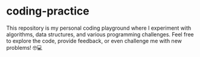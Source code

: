 # coding-practice
This repository is my personal coding playground where I experiment with algorithms, data structures, and various programming challenges. Feel free to explore the code, provide feedback, or even challenge me with new problems! 🤓💻

